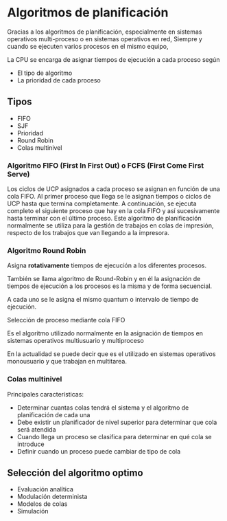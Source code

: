 # Algoritmos de planificación

Gracias a los algoritmos de planificación, especialmente en sistemas operativos multi-proceso o en sistemas operativos en red,
Siempre y cuando se ejecuten varios procesos en el mismo equipo,

La CPU se encarga de asignar tiempos de ejecución a cada proceso según

- El tipo de algoritmo
- La prioridad de cada proceso

## Tipos

- FIFO
- SJF
- Prioridad
- Round Robin
- Colas multinivel

### Algoritmo FIFO (First In First Out) o FCFS (First Come First Serve)

Los ciclos de UCP asignados a cada proceso se asignan en función de una cola FIFO.
Al primer proceso que llega se le asignan tiempos o ciclos de UCP hasta que termina completamente.
A continuación, se ejecuta completo el siguiente proceso que hay en la cola FIFO y así sucesivamente hasta terminar con el último proceso.
Este algoritmo de planificación normalmente se utiliza para la gestión de trabajos en colas de impresión, respecto de los trabajos que van llegando a la impresora.

### Algoritmo Round Robin

Asigna **rotativamente** tiempos de ejecución a los diferentes procesos.

También se llama algoritmo de Round-Robin y en él la asignación de tiempos de ejecución a los procesos es la misma y de forma secuencial.

A cada uno se le asigna el mismo quantum o intervalo de tiempo de ejecución.

Selección de proceso mediante cola FIFO

Es el algoritmo utilizado normalmente en la asignación de tiempos en sistemas operativos multiusuario y multiproceso

En la actualidad se puede decir que es el utilizado en sistemas operativos monousuario y que trabajan en multitarea.

### Colas multinivel

Principales características:

- Determinar cuantas colas tendrá el sistema y el algoritmo de planificación de cada una
- Debe existir un planificador de nivel superior para determinar que cola será atendida
- Cuando llega un proceso se clasifica para determinar en qué cola se introduce
- Definir cuando un proceso puede cambiar de tipo de cola

## Selección del algoritmo optimo

- Evaluación analítica
- Modulación determinista
- Modelos de colas
- Simulación